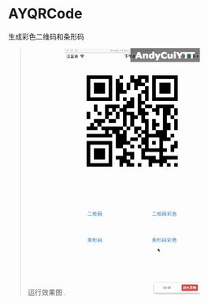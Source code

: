 # AYQRCode
生成彩色二维码和条形码
> 运行效果图
> ![效果图](https://github.com/AndyCuiYTT/AYQRCode/blob/master/AYQRCode.gif)
